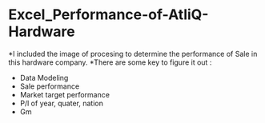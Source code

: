 # Excel_Performance-of-AtliQ-Hardware
*I included the image of procesing to determine the performance of Sale in this hardware company.
*There are some key to figure it out : 
+ Data Modeling
+ Sale performance
+ Market target performance
+ P/l of year, quater, nation
+ Gm
